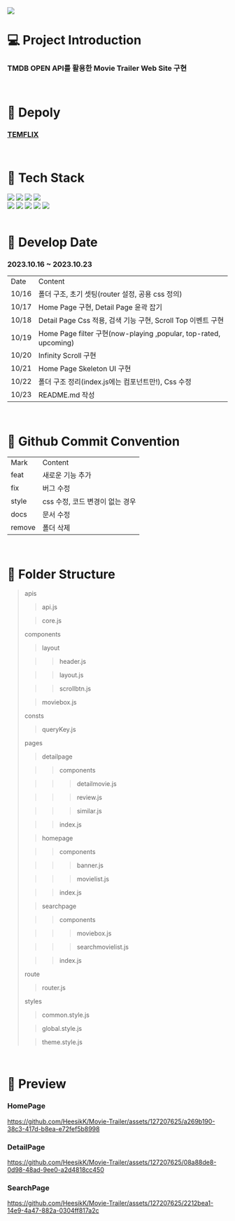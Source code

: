 <img src="https://capsule-render.vercel.app/api?type=waving&color=dfbcf7&height=200&section=header&text=TEMFLIX&fontSize=50&fontColor=FFFFFF" />

# 💻 Project Introduction

### TMDB OPEN API를 활용한 Movie Trailer Web Site 구현
</br>

# 🚀 Depoly 

### [TEMFLIX](https://movie-trailer-mu.vercel.app/)  
</br>

# 📑 Tech Stack 
  
<div align="left">
	<img src="https://img.shields.io/badge/HTML5-E34F26?style=flat&logo=HTML5&logoColor=white" />
	<img src="https://img.shields.io/badge/CSS3-1572B6?style=flat&logo=CSS3&logoColor=white" />
	<img src="https://img.shields.io/badge/JavaScript-F7DF1E?style=flat&logo=JavaScript&logoColor=white" />
  <img src="https://img.shields.io/badge/React-61DAFB?style=flat&logo=React&logoColor=white" />
</div>
<div align="left">
  <img src="https://img.shields.io/badge/Axios-5A29E4?style=flat&logo=Axios&logoColor=white" />
  <img src="https://img.shields.io/badge/React Query-FF4154?style=flat&logo=React Query&logoColor=white" />
  <img src="https://img.shields.io/badge/React Router-CA4245?style=flat&logo=React Router&logoColor=white" />
  <img src="https://img.shields.io/badge/MUI-007FFF?style=flat&logo=MUI&logoColor=white" />
  <img src="https://img.shields.io/badge/styled-components-DB7093?style=flat&logo=styled-components&logoColor=white" />
</div>
</br>

# 📆 Develop Date 
### 2023.10.16 ~ 2023.10.23
<table >
  <tr>
    <td>Date</td>
    <td>Content</td>
  </tr>
  <tr>
    <td>10/16</td>
    <td>폴더 구조, 초기 셋팅(router 설정, 공용 css 정의)</td>
  </tr>
  <tr>
    <td>10/17</td>
    <td>Home Page 구현, Detail Page 윤곽 잡기</td>
  </tr>
  <tr>
    <td>10/18</td>
    <td>Detail Page Css 적용, 검색 기능 구현, Scroll Top 이벤트 구현</td>
  </tr>
  <tr>
    <td>10/19</td>
    <td>Home Page filter 구현(now-playing ,popular, top-rated, upcoming)</td>
  </tr>
  <tr>
    <td>10/20</td>
    <td>Infinity Scroll 구현</td>
  </tr>
  <tr>
    <td>10/21</td>
    <td>Home Page Skeleton UI 구현</td>
  </tr>
  <tr>
    <td>10/22</td>
    <td>폴더 구조 정리(index.js에는 컴포넌트만!), Css 수정</td>
  </tr>
  <tr>
    <td>10/23</td>
    <td>README.md 작성</td>
  </tr>
</table>
</br>

# 🤙 Github Commit Convention
<table >
  <tr>
    <td>Mark</td>
    <td>Content</td>
  </tr>
  <tr>
    <td>feat</td>
    <td>새로운 기능 추가</td>
  </tr>
  <tr>
    <td>fix</td>
    <td>버그 수정</td>
  </tr>
  <tr>
    <td>style</td>
    <td>css 수정, 코드 변경이 없는 경우</td>
  </tr>
  <tr>
    <td>docs</td>
    <td>문서 수정</td>
  </tr>
  <tr>
    <td>remove</td>
    <td>폴더 삭제</td>
  </tr>
</table>
</br>


# 📁 Folder Structure
> apis
> 
>> api.js
>
>> core.js
>
> components
>
>> layout
>
>>> header.js
>
>>> layout.js
>
>>> scrollbtn.js
>
>> moviebox.js
>
> consts
>
>> queryKey.js
>
> pages
>
>> detailpage
>
>>> components
>
>>>> detailmovie.js
>
>>>> review.js
>
>>>> similar.js
>
>>> index.js
>
>> homepage
>
>>> components
>
>>>> banner.js
>
>>>> movielist.js
>
>>> index.js
>
>> searchpage
>
>>> components
>
>>>> moviebox.js
>
>>>> searchmovielist.js
>
>>> index.js
>
> route
>
>> router.js
>
> styles
>> common.style.js
>
>> global.style.js
>
>> theme.style.js
</br>

# 🔎 Preview

### HomePage
https://github.com/HeesikK/Movie-Trailer/assets/127207625/a269b190-38c3-417d-b8ea-e72fef5b8998

### DetailPage
https://github.com/HeesikK/Movie-Trailer/assets/127207625/08a88de8-0d98-48ad-9ee0-a2d4818cc450

### SearchPage
https://github.com/HeesikK/Movie-Trailer/assets/127207625/2212bea1-14e9-4a47-882a-0304ff817a2c

